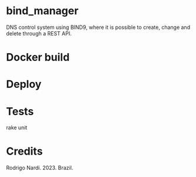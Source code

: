# bind_manager
DNS control system using BIND9, where it is possible to create, change and delete through a REST API.

# Docker build

# Deploy

# Tests
rake unit

# Credits
Rodrigo Nardi. 2023. Brazil.